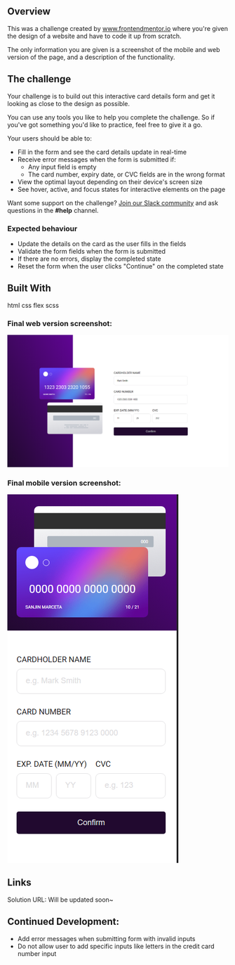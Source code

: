 ## Overview
This was a challenge created by www.frontendmentor.io where you're given the design of a website and have to code it up from scratch.

The only information you are given is a screenshot of the mobile and web version of the page, and a description of the functionality.

## The challenge

Your challenge is to build out this interactive card details form and get it looking as close to the design as possible.

You can use any tools you like to help you complete the challenge. So if you've got something you'd like to practice, feel free to give it a go.

Your users should be able to: 

- Fill in the form and see the card details update in real-time
- Receive error messages when the form is submitted if:
  - Any input field is empty
  - The card number, expiry date, or CVC fields are in the wrong format
- View the optimal layout depending on their device's screen size
- See hover, active, and focus states for interactive elements on the page

Want some support on the challenge? [Join our Slack community](https://www.frontendmentor.io/slack) and ask questions in the **#help** channel.

### Expected behaviour

- Update the details on the card as the user fills in the fields
- Validate the form fields when the form is submitted
- If there are no errors, display the completed state
- Reset the form when the user clicks "Continue" on the completed state

## Built With
html
css
flex
scss

### Final web version screenshot: 
![](./cc-desktop-sh.png)

### Final mobile version screenshot: 
![](./cc-mobile.png)

## Links
Solution URL: Will be updated soon~

## Continued Development: 
- Add error messages when submitting form with invalid inputs
- Do not allow user to add specific inputs like letters in the credit card number input

